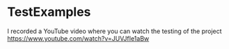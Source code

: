# TestExamples

I recorded a YouTube video where you can watch the testing of the project https://www.youtube.com/watch?v=JUVJfIe1aBw
